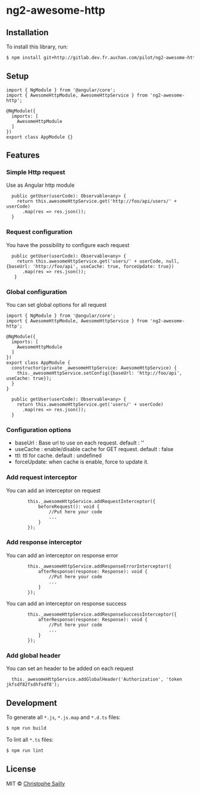 # ng2-awesome-http

## Installation

To install this library, run:

```bash
$ npm install git+http://gitlab.dev.fr.auchan.com/pilot/ng2-awesome-http.git#0.4.0 --save
```

## Setup

```
import { NgModule } from '@angular/core';
import { AwesomeHttpModule, AwesomeHttpService } from 'ng2-awesome-http';

@NgModule({
  imports: [
    AwesomeHttpModule
  ]
})
export class AppModule {}
```

## Features

### Simple Http request

Use as Angular http module

```
  public getUser(userCode): Observable<any> {
    return this.awesomeHttpService.get('http://foo/api/users/' + userCode)
      .map(res => res.json());
  }
```

### Request configuration

You have the possibility to configure each request

```
  public getUser(userCode): Observable<any> {
    return this.awesomeHttpService.get('users/' + userCode, null, {baseUrl: 'http://foo/api', useCache: true, forceUpdate: true})
      .map(res => res.json());
   }
```


### Global configuration

You can set global options for all request

```
import { NgModule } from '@angular/core';
import { AwesomeHttpModule, AwesomeHttpService } from 'ng2-awesome-http';

@NgModule({
  imports: [
    AwesomeHttpModule
  ]
})
export class AppModule {
  constructor(private _awesomeHttpService: AwesomeHttpService) {
    this._awesomeHttpService.setConfig({baseUrl: 'http://foo/api', useCache: true});
  }
}
```


```
  public getUser(userCode): Observable<any> {
    return this.awesomeHttpService.get('users/' + userCode)
      .map(res => res.json());
  }
```

### Configuration options
- baseUrl : Base url to use on each request. default : ''
- useCache : enable/disable cache for GET request. default : false
- ttl: ttl for cache. default : undefined
- forceUpdate: when cache is enable, force to update it.

### Add request interceptor
You can add an interceptor on request
```
        this._awesomeHttpService.addRequestInterceptor({
            beforeRequest(): void {
                //Put here your code
                ...
            }
        });

```

### Add response interceptor
You can add an interceptor on response error
```
        this._awesomeHttpService.addResponseErrorInterceptor({
            afterResponse(response: Response): void {
                //Put here your code
                ...
            }
        });
```

You can add an interceptor on response success
```
        this._awesomeHttpService.addResponseSuccessInterceptor({
            afterResponse(response: Response): void {
                //Put here your code
                ...
            }
        });
```

### Add global header
You can set an header to be added on each request

```
  this._awesomeHttpService.addGlobalHeader('Authorization', 'token jkfsdf82fsdhfsdf8');
```

## Development

To generate all `*.js`, `*.js.map` and `*.d.ts` files:

```bash
$ npm run build
```

To lint all `*.ts` files:

```bash
$ npm run lint
```

## License

MIT © [Christophe Sailly](christophe.sailly@gmail.com)
